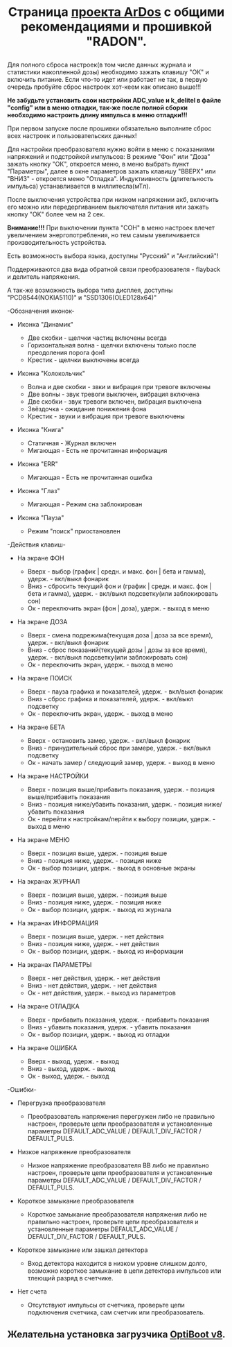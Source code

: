 # <p align="center">Страница [проекта ArDos](http://arduino.ru/forum/proekty/ardos-dozimetr-prodolzhenie-temy-chast-%E2%84%962#comment-634908) с общими рекомендациями и прошивкой "RADON".</p> 

Для полного сброса настроек(в том числе данных журнала и статистики накопленной дозы) необходимо зажать клавишу "ОК" и включить питание.
Если что-то идет или работает не так, в первую очередь пробуйте сброс настроек хот-кеем как описано выше!!!

<b>Не забудьте установить свои настройки ADC_value и k_delitel в файле "config" или в меню отладки, так-же после полной сборки необходимо настроить длину импульса в меню отладки!!!</b>
  
При первом запуске после прошивки обязательно выполните сброс всех настроек и пользовательских данных!

Для настройки преобразователя нужно войти в меню с показаниями напряжений и подстройкой импульсов: В режиме "Фон" или "Доза" зажать кнопку "ОК", откроется меню, в меню выбрать пункт "Параметры", далее в окне параметров зажать клавишу "ВВЕРХ" или "ВНИЗ" - откроется меню "Отладка". Индуктиивность (длительность импульса) устанавливается в миллитесла(мТл).

После выключения устройства при низком напряжении акб, включить его можно или передергиванием выключателя питания или зажать кнопку "OK" более чем на 2 сек.

<b>Внимание!!!</b> При выключении пункта "СОН" в меню настроек влечет увеличением энергопотребления, но тем самым увеличивается производительность устройства.

Есть возможность выбора языка, доступны "Русский" и "Английский"!

Поддерживаются два вида обратной связи преобразователя - flayback и делитель напряжения.

А так-же возможность выбора типа дисплея, доступны "PCD8544(NOKIA5110)" и "SSD1306(OLED128x64)"

   -Обозначения иконок-

  - Иконка "Динамик"
      - Две скобки - щелчки частиц включены всегда
      - Горизонтальная волна - щелчки включены только после преодоления порога фон1
      - Крестик - щелчки выключены всегда

  - Иконка "Колокольчик"
      - Волна и две скобки - звки и вибрация при тревоге включены
      - Две волны - звук тревоги выключен, вибрация включена
      - Две скобки - звук тревоги включен, вибрация выключена
      - Звёздочка - ожидание понижения фона
      - Крестик - звуки и вибрация при тревоге выключены
      
  - Иконка "Книга"
      - Статичная - Журнал включен
      - Мигающая - Есть не прочитанная информация

  - Иконка "ERR"
     -  Мигающая - Есть не прочитанная ошибка
   
  - Иконка "Глаз"
     -  Мигающая - Режим сна заблокирован

  - Иконка "Пауза"
     -  Режим "поиск" приостановлен
  
  -Действия клавиш-

  - На экране ФОН
      - Вверх - выбор (график | средн. и макс. фон | бета и гамма), удерж. - вкл/выкл фонарик
      - Вниз - сбросить текущий фон и (график | средн. и макс. фон | бета и гамма), удерж. - вкл/выкл подсветку(или заблокировать сон)
      - Ок - переключить экран (фон | доза), удерж. - выход в меню

  - На экране ДОЗА
      - Вверх - смена подрежима(текущая доза | доза за все время), удерж. - вкл/выкл фонарик
      - Вниз - сброс показаний(текущей дозы | дозы за все время), удерж. - вкл/выкл подсветку(или заблокировать сон)
      - Ок - переключить экран, удерж. - выход в меню

  - На экране ПОИСК
      - Вверх - пауза графика и показателей, удерж. - вкл/выкл фонарик
      - Вниз - сброс графика и показателей, удерж. - вкл/выкл подсветку
      - Ок - переключить экран, удерж. - выход в меню

  - На экране БЕТА
      - Вверх - остановить замер, удерж. - вкл/выкл фонарик
      - Вниз - принудительный сброс при замере, удерж. - вкл/выкл подсветку
      - Ок - начать замер / следующий замер, удерж. - выход в меню

  - На экране НАСТРОЙКИ
      - Вверх - позиция выше/прибавить показания, удерж. - позиция выше/прибавить показания
      - Вниз - позиция ниже/убавить показания, удерж. - позиция ниже/убавить показания
      - Ок - перейти к настройкам/перйти к выбору позиции, удерж. - выход в меню

   - На экране МЕНЮ
      - Вверх - позиция выше, удерж. - позиция выше
      - Вниз - позиция ниже, удерж. - позиция ниже
      - Ок - выбор позиции, удерж. - выход в основные экраны
      
  - На экранах ЖУРНАЛ
      - Вверх - позиция выше, удерж. - позиция выше
      - Вниз - позиция ниже, удерж. - позиция ниже
      - Ок - выбор позиции, удерж. - выход из журнала
   
  - На экранах ИНФОРМАЦИЯ
      - Вверх - позиция выше, удерж. - нет действия
      - Вниз - позиция ниже, удерж. - нет действия
      - Ок - выбор позиции, удерж. - выход из информации

  - На экранах ПАРАМЕТРЫ
      - Вверх - нет действия, удерж. - нет действия
      - Вниз - нет действия, удерж. - нет действия
      - Ок - нет действия, удерж. - выход из параметров

  - На экране ОТЛАДКА
      - Вверх - прибавить показания, удерж. - прибавить показания
      - Вниз - убавить показания, удерж. - убавить показания
      - Ок - выбор позиции, удерж. - выход из отладки

  - На экране ОШИБКА
      - Вверх - выход, удерж. - выход
      - Вниз - выход, удерж. - выход
      - Ок - выход, удерж. - выход

  -Ошибки-

  - Перегрузка преобразователя
      - Преобразователь напряжения перегружен либо не правильно настроен, проверьте цепи преобразователя и установленные параметры DEFAULT_ADC_VALUE / DEFAULT_DIV_FACTOR / DEFAULT_PULS.
      
  - Низкое напряжение преобразователя
      - Низкое напряжение преобразователя ВВ либо не правильно настроен, проверьте цепи преобразователя и установленные параметры DEFAULT_ADC_VALUE / DEFAULT_DIV_FACTOR / DEFAULT_PULS.

  - Короткое замыкание преобразователя
      - Короткое замыкание преобразователя напряжения либо не правильно настроен, проверьте цепи преобразователя и установленные параметры DEFAULT_ADC_VALUE / DEFAULT_DIV_FACTOR / DEFAULT_PULS.
      
  - Короткое замыкание или зашкал детектора
      - Вход детектора находится в низком уровне слишком долго, возможно короткое замыкание в цепи детектора импульсов или тлеющий разряд в счетчике.

  - Нет счета
      - Отсутствуют импульсы от счетчика, проверьте цепи подключения счетчика, сам счетчик или преобразователь.
  
  ## <p align="center">Желательна установка загрузчика [OptiBoot v8](https://github.com/Optiboot/optiboot).</p>

  
 <p align="center">
  <img src="http://arduino.ru/sites/default/files/u52103/3_6_1_mid.jpg" alt=""/>
</p>
